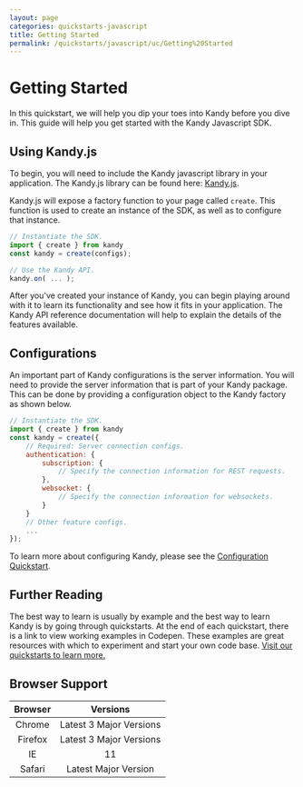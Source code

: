 ```yaml
---
layout: page
categories: quickstarts-javascript
title: Getting Started
permalink: /quickstarts/javascript/uc/Getting%20Started
---
```


# Getting Started

In this quickstart, we will help you dip your toes into Kandy before you dive in. This guide will help you get started with the Kandy Javascript SDK.

## Using Kandy.js

To begin, you will need to include the Kandy javascript library in your application. The Kandy.js library can be found here: [Kandy.js](https://cdn.jsdelivr.net/gh/Kandy-IO/kandy-uc-js-sdk-3.x@668/dist/kandy.js).

Kandy.js will expose a factory function to your page called `create`. This function is used to create an instance of the SDK, as well as to configure that instance.

```javascript 
// Instantiate the SDK.
import { create } from kandy
const kandy = create(configs);

// Use the Kandy API.
kandy.on( ... );
```

After you've created your instance of Kandy, you can begin playing around with it to learn its functionality and see how it fits in your application. The Kandy API reference documentation will help to explain the details of the features available.

## Configurations

An important part of Kandy configurations is the server information. You will need to provide the server information that is part of your Kandy package. This can be done by providing a configuration object to the Kandy factory as shown below.

```javascript 
// Instantiate the SDK.
import { create } from kandy
const kandy = create({
    // Required: Server connection configs.
    authentication: {
        subscription: {
            // Specify the connection information for REST requests.
        },
        websocket: {
            // Specify the connection information for websockets.
        }
    }
    // Other feature configs.
    ...
});
```

To learn more about configuring Kandy, please see the [Configuration Quickstart](Configurations).

## Further Reading

The best way to learn is usually by example and the best way to learn Kandy is by going through quickstarts. At the end of each quickstart, there is a link to view working examples in Codepen. These examples are great resources with which to experiment and start your own code base. [Visit our quickstarts to learn more.](../)

## Browser Support

| Browser |        Versions         |
| :-----: | :---------------------: |
| Chrome  | Latest 3 Major Versions |
| Firefox | Latest 3 Major Versions |
|   IE    |           11            |
| Safari  |  Latest Major Version   |

